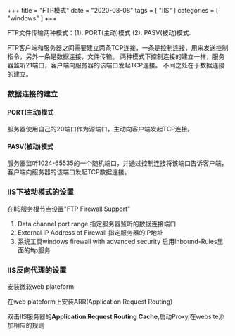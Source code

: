 +++
title = "FTP模式"
date = "2020-08-08"
tags = [ "IIS" ]
categories = [ "windows" ]
+++

FTP文件传输两种模式：(1). PORT(主动)模式 (2). PASV(被动)模式.
<!--more-->

FTP客户端和服务器之间需要建立两条TCP连接，一条是控制连接，用来发送控制指令，另外一条是数据连接，文件传输。
两种模式下控制连接的建立一样，服务器监听21端口，客户端向服务器的该端口发起TCP连接。
不同之处在于数据连接的建立。

### 数据连接的建立

#### PORT(主动)模式

服务器使用自己的20端口作为源端口，主动向客户端发起TCP连接。

#### PASV(被动)模式

服务器监听1024-65535的一个随机端口，并通过控制连接将该端口告诉客户端，客户端向服务器的该端口发起TCP数据连接。

### IIS下被动模式的设置

在IIS服务根节点设置"FTP Firewall Support"  
1. Data channel port range 指定服务器监听的数据连接端口  
2. External IP Address of Firewall 指定服务器的IP地址  
3. 系统工具windows firewall with advanced security 启用Inbound-Rules里面的ftp服务  

### IIS反向代理的设置

安装微软web plateform

在web plateform上安装ARR(Application Request Routing)

双击IIS服务器的**Application Request Routing Cache**,启动Proxy,在website添加相应的规则